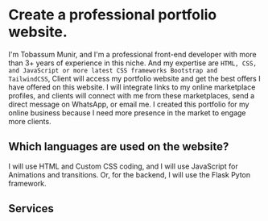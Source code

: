 # Create a professional portfolio website.

I'm Tobassum Munir, and I'm a professional front-end developer with more than 3+ years of experience in this niche. And my expertise are `HTML, CSS, and JavaScript or more latest CSS frameworks Bootstrap and TailwindCSS`, Client will access my
portfolio website and get the best offers I have offered on this website. I will integrate links to my online marketplace profiles, and clients will connect with me from these marketplaces, send a direct message on WhatsApp, or email me. I created this portfolio for my online 
business because I need more presence in the market to engage more clients.

## Which languages are used on the website?

I will use HTML and Custom CSS coding, and I will use JavaScript for Animations and transitions. Or, for the backend, I will use the Flask Pyton framework.

## Services 
